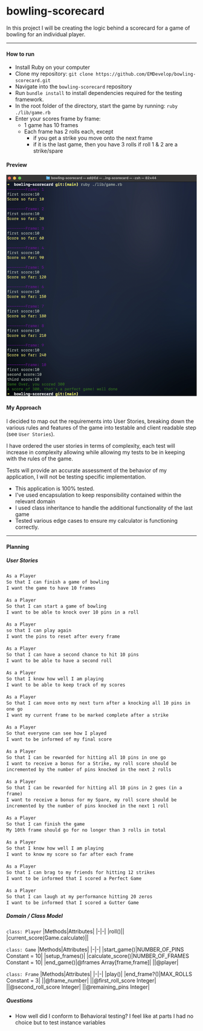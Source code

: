 # bowling-scorecard

In this project I will be creating the logic behind a scorecard for a game of bowling for an individual player.

---

#### How to run

- Install Ruby on your computer
- Clone my repository: `git clone https://github.com/EMDevelop/bowling-scorecard.git`
- Navigate into the `bowling-scorecard` repository
- Run `bundle install` to install dependencies required for the testing framework.
- In the root folder of the directory, start the game by running: `ruby ./lib/game.rb`
- Enter your scores frame by frame:
  - 1 game has 10 frames
  - Each frame has 2 rolls each, except
    - if you get a strike you move onto the next frame
    - if it is the last game, then you have 3 rolls if roll 1 & 2 are a strike/spare

#### Preview

![scorecard](https://github.com/EMDevelop/public_resources/blob/main/images/bowling/perfectgame.png)

#### My Approach

I decided to map out the requirements into User Stories, breaking down the various rules and features of the game into testable and client readable step (see `User Stories`).

I have ordered the user stories in terms of complexity, each test will increase in complexity allowing while allowing my tests to be in keeping with the rules of the game.

Tests will provide an accurate assessment of the behavior of my application, I will not be testing specific implementation.

- This application is 100% tested.
- I've used encapsulation to keep responsibility contained within the relevant domain
- I used class inheritance to handle the additional functionality of the last game
- Tested various edge cases to ensure my calculator is functioning correctly.

---

#### Planning

##### User Stories

```
As a Player
So that I can finish a game of bowling
I want the game to have 10 frames

As a Player
So that I can start a game of bowling
I want to be able to knock over 10 pins in a roll

As a Player
so that I can play again
I want the pins to reset after every frame

As a Player
So that I can have a second chance to hit 10 pins
I want to be able to have a second roll

As a Player
So that I know how well I am playing
I want to be able to keep track of my scores

As a Player
So that I can move onto my next turn after a knocking all 10 pins in one go
I want my current frame to be marked complete after a strike

As a Player
So that everyone can see how I played
I want to be informed of my final score

As a Player
So that I can be rewarded for hitting all 10 pins in one go
I want to receive a bonus for a Strike, my roll score should be incremented by the number of pins knocked in the next 2 rolls

As a Player
So that I can be rewarded for hitting all 10 pins in 2 goes (in a frame)
I want to receive a bonus for my Spare, my roll score should be incremented by the number of pins knocked in the next 1 roll

As a Player
So that I can finish the game
My 10th frame should go for no longer than 3 rolls in total

As a Player
So that I know how well I am playing
I want to know my score so far after each frame

As a Player
So that I can brag to my friends for hitting 12 strikes
I want to be informed that I scored a Perfect Game

As a Player
So that I can laugh at my performance hitting 20 zeros
I want to be informed that I scored a Gutter Game

```

##### Domain / Class Model

`class: Player`
|Methods|Attributes|
|-|-|
|roll()||
|current_score(Game.calculate)||

`class: Game`
|Methods|Attributes|
|-|-|
|start_game()|NUMBER_OF_PINS Constant = 10|
|setup_frames()|
|calculate_score()|NUMBER_OF_FRAMES Constant = 10|
|end_game()|@frames Array[frame,frame]|
||@player|

`class: Frame`
|Methods|Attributes|
|-|-|
|play()|
|end_frame?()|MAX_ROLLS Constant = 3|
||@frame_number|
||@first_roll_score Integer|
||@second_roll_score Integer|
||@remaining_pins Integer|

##### Questions

- How well did I conform to Behavioral testing? I feel like at parts I had no choice but to test instance variables
